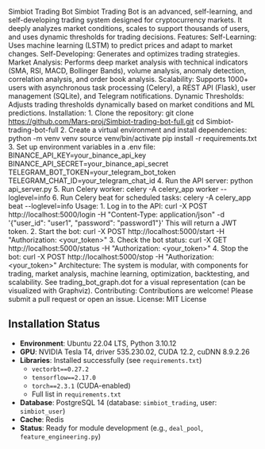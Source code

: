 Simbiot Trading Bot Simbiot Trading Bot is an advanced, self-learning, and self-developing trading system designed for cryptocurrency markets. It deeply analyzes market conditions, scales to support thousands of users, and uses dynamic thresholds for trading decisions. Features: Self-Learning: Uses machine learning (LSTM) to predict prices and adapt to market changes. Self-Developing: Generates and optimizes trading strategies. Market Analysis: Performs deep market analysis with technical indicators (SMA, RSI, MACD, Bollinger Bands), volume analysis, anomaly detection, correlation analysis, and order book analysis. Scalability: Supports 1000+ users with asynchronous task processing (Celery), a REST API (Flask), user management (SQLite), and Telegram notifications. Dynamic Thresholds: Adjusts trading thresholds dynamically based on market conditions and ML predictions. Installation: 1. Clone the repository: git clone https://github.com/Mars-proj/Simbiot-trading-bot-full.git cd Simbiot-trading-bot-full 2. Create a virtual environment and install dependencies: python -m venv venv source venv/bin/activate pip install -r requirements.txt 3. Set up environment variables in a .env file: BINANCE_API_KEY=your_binance_api_key BINANCE_API_SECRET=your_binance_api_secret TELEGRAM_BOT_TOKEN=your_telegram_bot_token TELEGRAM_CHAT_ID=your_telegram_chat_id 4. Run the API server: python api_server.py 5. Run Celery worker: celery -A celery_app worker --loglevel=info 6. Run Celery beat for scheduled tasks: celery -A celery_app beat --loglevel=info Usage: 1. Log in to the API: curl -X POST http://localhost:5000/login -H "Content-Type: application/json" -d '{"user_id": "user1", "password": "password1"}' This will return a JWT token. 2. Start the bot: curl -X POST http://localhost:5000/start -H "Authorization: <your_token>" 3. Check the bot status: curl -X GET http://localhost:5000/status -H "Authorization: <your_token>" 4. Stop the bot: curl -X POST http://localhost:5000/stop -H "Authorization: <your_token>" Architecture: The system is modular, with components for trading, market analysis, machine learning, optimization, backtesting, and scalability. See trading_bot_graph.dot for a visual representation (can be visualized with Graphviz). Contributing: Contributions are welcome! Please submit a pull request or open an issue. License: MIT License
## Installation Status
- **Environment**: Ubuntu 22.04 LTS, Python 3.10.12
- **GPU**: NVIDIA Tesla T4, driver 535.230.02, CUDA 12.2, cuDNN 8.9.2.26
- **Libraries**: Installed successfully (see `requirements.txt`)
  - `vectorbt==0.27.2`
  - `tensorflow==2.17.0`
  - `torch==2.3.1` (CUDA-enabled)
  - Full list in `requirements.txt`
- **Database**: PostgreSQL 14 (database: `simbiot_trading`, user: `simbiot_user`)
- **Cache**: Redis
- **Status**: Ready for module development (e.g., `deal_pool`, `feature_engineering.py`)
